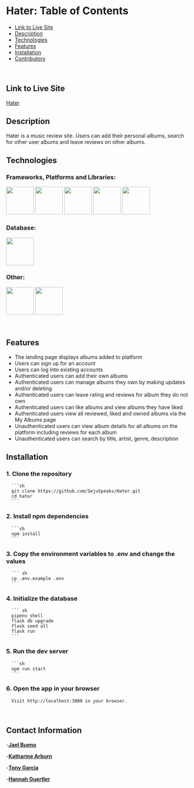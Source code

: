 # Hater: Table of Contents

- [Link to Live Site](#link-to-live-site)
- [Description](#description)
- [Technologies](#technologies)
- [Features](#features)
- [Installation](#installation)
- [Contributors](https://github.com/SejuSpeaks/Hater/blob/readme-update/README.md#contact-information)

<br>

## Link to Live Site

[Hater](https://github.com/SejuSpeaks/Hater/wiki/Link-to-Live-Site)

## Description

Hater is a music review site. Users can add their personal albums, search for other user albums and leave reviews on other albums.


## Technologies

### Frameworks, Platforms and Libraries:
<p float="left">
<img src="https://cdn.jsdelivr.net/gh/devicons/devicon@latest/icons/python/python-original.svg" style="width:75px;" />
<img src="https://cdn.jsdelivr.net/gh/devicons/devicon/icons/redux/redux-original.svg" style="width:75px;" />
<img src="https://cdn.jsdelivr.net/gh/devicons/devicon@latest/icons/flask/flask-original.svg" style="width:75px;" />
<img src="https://cdn.jsdelivr.net/gh/devicons/devicon/icons/html5/html5-plain-wordmark.svg" style="width:75px;" />
<img src="https://cdn.jsdelivr.net/gh/devicons/devicon/icons/css3/css3-plain-wordmark.svg" style="width:75px;" />
</p>

### Database:
<img src="https://cdn.jsdelivr.net/gh/devicons/devicon@latest/icons/postgresql/postgresql-plain.svg" style="width:75px;" />

### Other:
<p float="left">
<img src="https://cdn.jsdelivr.net/gh/devicons/devicon@latest/icons/docker/docker-plain.svg" style="width:75px;" />
<img src="https://cdn.jsdelivr.net/gh/devicons/devicon/icons/vscode/vscode-original-wordmark.svg" style="width:75px;" />
</p>

<br>

## Features

- The landing page displays albums added to platform
- Users can sign up for an account
- Users can log into existing accounts
- Authenticated users can add their own albums
- Authenticated users can manage albums they own by making updates and/or deleting
- Authenticated users can leave rating and reviews for album they do not own
- Authenticated users can like albums and view albums they have liked
- Authenticated users view all reviewed, liked and owned albums via the My Albums page
- Unauthenticated users can view album details for all albums on the platform including reviews for each album
- Unauthenticated users can search by title, artist, genre, description

## Installation

   ### 1. Clone the repository
      ```sh
      git clone https://github.com/SejuSpeaks/Hater.git
      cd hater
      ```
   ### 2. Install npm dependencies
      ```sh
      npm install
      ```
   ### 3. Copy the environment variables to .env and change the values
      ``` sh
      cp .env.example .env
      ```
   ### 4. Initialize the database
      ``` sh
      pipenv shell
      flask db upgrade
      flask seed all
      flask run
      ```
   ### 5. Run the dev server
      ```sh
      npm run start
      ```
   ### 6. Open the app in your browser

      Visit http://localhost:3000 in your browser.

<br>

## Contact Information
-[**Jael Bueno**](https://github.com/SejuSpeaks)

-[**Katharine Arburn**](https://github.com/KatharineArburn)

-[**Tony Garcia**](https://github.com/triplegdev)

-[**Hannah Guertler**](https://github.com/h-guertler)
